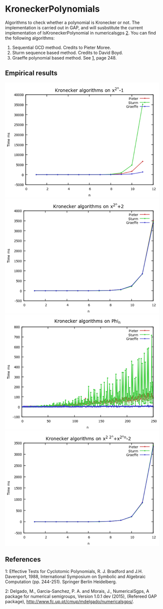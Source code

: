 # KroneckerPolynomials

Algorithms to check whether a polynomial is Kronecker or not. The implementation is carried out in GAP, and will susbstitute the current implementation of IsKroneckerPolynomial in numericalsgps [2](#numericalsgps). You can find the following algorithms:

1. Sequential GCD method. Credits to Pieter Moree.
2. Sturm sequence based method. Credits to David Boyd.
3. Graeffe polynomial based method. See [1](#davenport), page 248.

## Empirical results

![](https://github.com/andreshp/KroneckerPolynomials/blob/master/images/fast_1.png)
![](https://github.com/andreshp/KroneckerPolynomials/blob/master/images/fast_2.png)
![](https://github.com/andreshp/KroneckerPolynomials/blob/master/images/fast_3.png)
![](https://github.com/andreshp/KroneckerPolynomials/blob/master/images/fast_4.png)

## References

<a name="davenport">1</a>: Effective Tests for Cyclotomic Polynomials, R. J. Bradford and J.H. Davenport, 1988, International Symposium on Symbolic and Algebraic Computation (pp. 244-251). Springer Berlin Heidelberg.

<a name="numericalsgps">2</a>: Delgado, M., Garcia-Sanchez, P. A. and Morais, J., NumericalSgps, A
package  for  numerical  semigroups, Version 1.0.1 dev (2015), (Refereed GAP
package), http://www.fc.up.pt/cmup/mdelgado/numericalsgps/.

